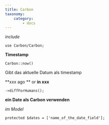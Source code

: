 ```yaml
---
title: Carbon
taxonomy:
    category:
        - docs
---
```


_include_

    use Carbon/Carbon;

**Timestamp**  
 
    Carbon::now()
    
Gibt das aktuelle Datum als timestamp


**xxx ago ** or **in xxx**  

    ->diffForHumans();
    
    
**ein Date als Carbon verwenden**  

_im Model_

    protected $dates = ['name_of_the_date_field'];
    